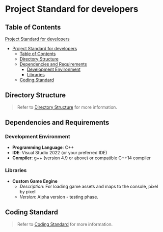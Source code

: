 # Project Standard for developers

## Table of Contents

 [Project Standard for developers](#project-standard-for-developers)
- [Project Standard for developers](#project-standard-for-developers)
  - [Table of Contents](#table-of-contents)
  - [Directory Structure](#directory-structure)
  - [Dependencies and Requirements](#dependencies-and-requirements)
    - [Development Environment](#development-environment)
    - [Libraries](#libraries)
  - [Coding Standard](#coding-standard)

## Directory Structure

> Refer to [Directory Structure](directoryStructure.md) for more information.

## Dependencies and Requirements

### Development Environment

- **Programming Language**: C++
- **IDE**: Visual Studio 2022 (or your preferred IDE)
- **Compiler**: g++ (version 4.9 or above) or compatible C++14 compiler

### Libraries

- **Custom Game Engine**
  - *Description*: For loading game assets and maps to the console, pixel by pixel
  - *Version*: Alpha version - testing phase.

## Coding Standard

> Refer to [Coding Standard](codingStyleGuide.md) for more information.


